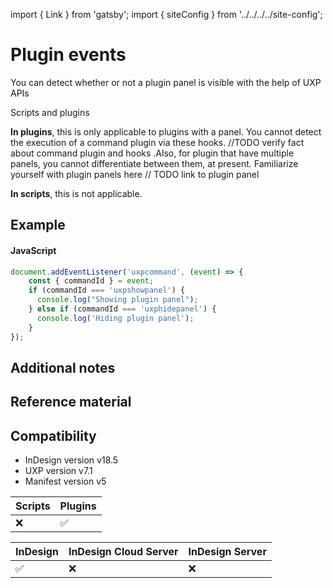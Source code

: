 import { Link } from 'gatsby';
import { siteConfig } from '../../../../site-config';

# Plugin events
You can detect whether or not a plugin panel is visible with the help of UXP APIs

<InlineAlert variant="info" slots="text"/>

Scripts and plugins

**In plugins**, this is only applicable to plugins with a panel. You cannot detect the execution of a command plugin via these hooks. //TODO verify fact about command plugin and hooks .Also, for plugin that have multiple panels, you cannot differentiate between them, at present. Familiarize yourself with plugin panels here // TODO link to plugin panel

**In scripts**, this is not applicable.

## Example

<CodeBlock slots="heading, code" repeat="3" languages="JavaScript" />

#### JavaScript
```js
document.addEventListener('uxpcommand', (event) => {
    const { commandId } = event;
    if (commandId === 'uxpshowpanel') {
      console.log("Showing plugin panel");
    } else if (commandId === 'uxphidepanel') {
      console.log('Hiding plugin panel');
    }
});
```

## Additional notes


## Reference material
<!-- // TODO add links to API reference 
- <a href={`${siteConfig.uxpApiPath}`}>API</a>
-->


## Compatibility

- InDesign version v18.5
- UXP version v7.1
- Manifest version v5

| Scripts | Plugins |
| ------- | ------- |
| ❌      | ✅       |

| InDesign | InDesign Cloud Server | InDesign Server |
| -------- | --------------------- | --------------- |
| ✅       | ❌                     | ❌              |



